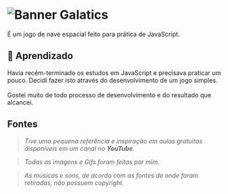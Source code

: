 <h1>
    
<img class="banner" src="https://github.com/marcelotomazelli/galatics/blob/master/img/planeta-vit.png?raw=true" alt="Banner Galatics">

</h1>

É um jogo de nave espacial feito para prática de JavaScript.

## :notebook_with_decorative_cover: Aprendizado
Havia recém-terminado os estudos em JavaScript e precisava praticar um pouco. Decidi fazer isto através do desenvolvimento de um jogo simples.<br><br>
Gostei muito de todo processo de desenvolvimento e do resultado que alcancei.

## Fontes
> *Tive uma pequena referência e inspiração em aulas gratuitas disponíveis em um canal no **YouTube**.*

> *Todas as imagens e Gifs foram feitas por mim.*

> *As músicas e sons, de acordo com as fontes de onde foram retiradas, não possuem copyright.*
